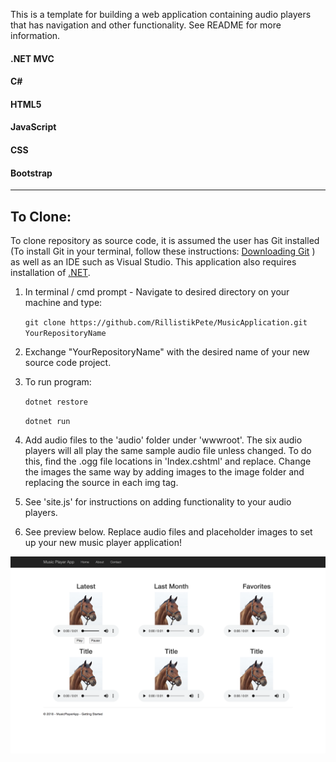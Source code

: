 This is a template for building a web application containing audio players that has navigation and other functionality. See README for more information.  

#### .NET MVC
#### C#
#### HTML5
#### JavaScript
#### CSS
#### Bootstrap

<hr>

## To Clone:

To clone repository as source code, it is assumed the user has Git installed (To install Git in your terminal, follow these instructions: [Downloading Git](https://git-scm.com/book/en/v2/Getting-Started-Installing-Git)
) as well as an IDE such as Visual Studio. This application also requires installation of [.NET](https://www.microsoft.com/net/learn/get-started-with-dotnet-tutorial).  

1. In terminal / cmd prompt - Navigate to desired directory on your machine and type:

    ```git clone https://github.com/RillistikPete/MusicApplication.git YourRepositoryName```

2. Exchange "YourRepositoryName" with the desired name of your new source code project.

3. To run program:

    ```dotnet restore```

    ```dotnet run```

4. Add audio files to the 'audio' folder under 'wwwroot'.  The six audio players will all play the same sample audio file unless changed.  To do this, find the .ogg file locations in 'Index.cshtml' and replace.  Change the images the same way by adding images to the image folder and replacing the source in each img tag.

5. See 'site.js' for instructions on adding functionality to your audio players.

6. See preview below. Replace audio files and placeholder images to set up your new music player application!

![](https://raw.githubusercontent.com/rillistikpete/MusicApplication/master/wwwroot/images/musicappscreenshot.png)
